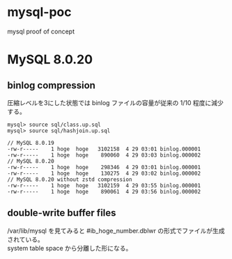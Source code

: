 # mysql-poc
mysql proof of concept

# MySQL 8.0.20

## binlog compression

圧縮レベルを3にした状態では binlog ファイルの容量が従来の 1/10 程度に減少する。
```
mysql> source sql/class.up.sql
mysql> source sql/hashjoin.up.sql
```
```
// MySQL 8.0.19
-rw-r-----    1 hoge  hoge   3102158  4 29 03:01 binlog.000001
-rw-r-----    1 hoge  hoge    890060  4 29 03:03 binlog.000002
// MySQL 8.0.20
-rw-r-----    1 hoge  hoge    298346  4 29 03:01 binlog.000001
-rw-r-----    1 hoge  hoge    130275  4 29 03:02 binlog.000002
// MySQL 8.0.20 without zstd compression
-rw-r-----    1 hoge  hoge   3102159  4 29 03:55 binlog.000001
-rw-r-----    1 hoge  hoge    890061  4 29 03:56 binlog.000002
```

## double-write buffer files

/var/lib/mysql を見てみると #ib_hoge_number.dblwr の形式でファイルが生成されている。  
system table space から分離した形になる。  


